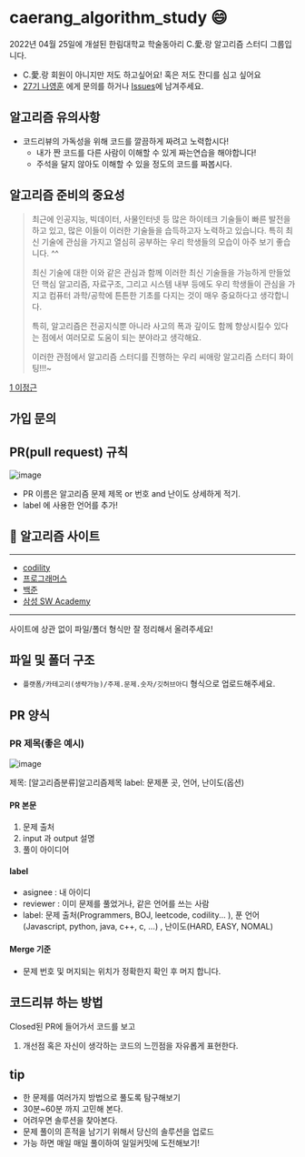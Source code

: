 # caerang_algorithm_study 😄

2022년 04월 25일에 개설된 한림대학교 학술동아리 C.愛.랑 알고리즘 스터디 그룹입니다.
- C.愛.랑 회원이 아니지만 저도 하고싶어요! 혹은 저도 잔디를 심고 싶어요 
- [27기 나영훈](https://github.com/younghoonNa) 에게 문의를 하거나 [Issues](https://github.com/CaerangManagement/caerang-algorithm-study/issues)에 남겨주세요.

## 알고리즘 유의사항
- 코드리뷰의 가독성을 위해 코드를 깔끔하게 짜려고 노력합시다!
  - 내가 짠 코드를 다른 사람이 이해할 수 있게 짜는연습을 해야합니다!
  - 주석을 달지 않아도 이해할 수 있을 정도의 코드를 짜봅시다.
    
## 알고리즘 준비의 중요성

>최근에 인공지능, 빅데이터, 사물인터넷 등 많은 하이테크 기술들이 빠른 발전을 하고 있고, 많은 이들이 이러한 기술들을 습득하고자 노력하고 있습니다. 특히 최신 기술에 관심을 가지고 열심히 공부하는 우리 학생들의 모습이 아주 보기 좋습니다. ^^
>
>최신 기술에 대한 이와 같은 관심과 함께 이러한 최신 기술들을 가능하게 만들었던 핵심 알고리즘, 자료구조, 그리고 시스템 내부 등에도 우리 학생들이 관심을 가지고 컴퓨터 과학/공학에 튼튼한 기초를 다지는 것이 매우 중요하다고 생각합니다. 
>
>특히, 알고리즘은 전공지식뿐 아니라 사고의 폭과 깊이도 함께 향상시킬수 있다는 점에서 여러모로 도움이 되는 분야라고 생각해요.
>
>이러한 관점에서 알고리즘 스터디를 진행하는 우리 씨애랑 알고리즘 스터디 화이팅!!!~

[1 이정근](https://github.com/jeonggunlee)

## 가입 문의 


## PR(pull request) 규칙
![image](https://user-images.githubusercontent.com/38518648/165247130-ac6a79e6-bbaf-4578-b6b7-df1355cb1103.png)

- PR 이름은 알고리즘 문제 제목 or 번호 and 난이도 상세하게 적기.
- label 에 사용한 언어를 추가!

## 🥇 알고리즘 사이트
---
- [codility](https://app.codility.com/)
- [프로그래머스](https://programmers.co.kr/?utm_source=google&utm_medium=cpc&utm_campaign=brand_prgms_pc&gclid=CjwKCAjwgr6TBhAGEiwA3aVuIQXmT8YH8jdl1th-cq3_JZgRecC6XPHmVBsLuXyaue86m3dbPMCs9BoC5HIQAvD_BwE)
- [백준](https://www.acmicpc.net/)
- [삼성 SW Academy](https://swexpertacademy.com/main/main.do)
---

사이트에 상관 없이 파일/폴더 형식만 잘 정리해서 올려주세요!
  

## 파일 및 폴더 구조
  - `플랫폼/카테고리(생략가능)/주제.문제.숫자/깃허브아디` 형식으로 업로드해주세요.

## PR 양식

### PR 제목(좋은 예시)
![image](https://user-images.githubusercontent.com/38518648/169649797-0ded3af3-ccb3-4c84-8d49-141d009f9ae7.png)

제목: [알고리즘분류]알고리즘제목 
label: 문제푼 곳, 언어, 난이도(옵션)

#### PR 본문
1. 문제 출처
2. input 과 output 설명
3. 풀이 아이디어

#### label
- asignee : 내 아이디
- reviewer : 이미 문제를 풀었거나, 같은 언어를 쓰는 사람
- label: 문제 출처(Programmers, BOJ, leetcode, codility... ), 푼 언어(Javascript, python, java, c++, c, ...) , 난이도(HARD, EASY, NOMAL)

#### Merge 기준
- 문제 번호 및 머지되는 위치가 정확한지 확인 후 머지 합니다.

## 코드리뷰 하는 방법

Closed된 PR에 들어가서 코드를 보고
1. 개선점 혹은 자신이 생각하는 코드의 느낀점을 자유롭게 표현한다.

## tip

- 한 문제를 여러가지 방법으로 풀도록 탐구해보기
- 30분~60분 까지 고민해 본다.
- 어려우면 솔루션을 찾아본다.
- 문제 풀이의 흔적을 남기기 위해서 당신의 솔루션을 업로드
- 가능 하면 매일 매일 풀이하여 일일커밋에 도전해보기!
